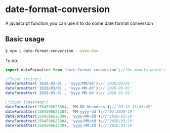 # date-format-conversion
A javascript function,you can use it to do some date format conversion

## Basic usage
```bash
$ npm i date-format-conversion --save-dev
```
To do:    
```js
import dateFormatter from 'date-format-conversion';//the module would export a function, you can rename it

/*Input string*/
dateFormatter('2020-03-01', 'yyyy/MM/dd');//'2020/03/01'
dateFormatter('2020/03/01', 'yyyy-MM-dd');//'2020-03-01'
dateFormatter('2020-03-01', 'yyyy.MM.dd');//'2020.03.01'

/*Input timestamp*/
dateFormatter(1584596625304, 'MM-DD hh:mm:ss');//'03-19 13:43:45'
dateFormatter(1584596625304, 'MM-yyyy-dd');//'03-2020-19'
dateFormatter(1584596625304, 'yyyy-MM-dd');//'2020-03-19'
dateFormatter(1584596625304, 'yyyy/MM/dd');//'2020/03/19'
dateFormatter(1584596625304, 'yyyy:MM:dd');//'2020:03:19'
```
